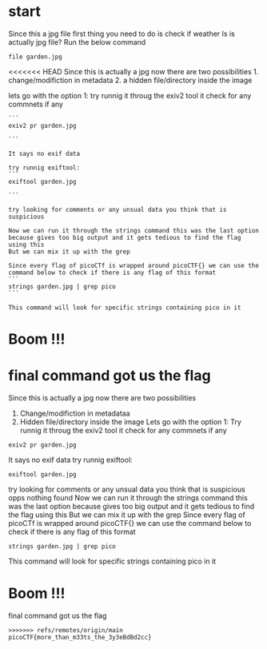 # start
Since this a jpg file first thing you need to do is check if weather Is is actually jpg file? 
Run the below command
```
file garden.jpg
```

<<<<<<< HEAD
Since this is actually a jpg now there are two possibilities 
    1. change/modifiction in metadata
    2. a hidden file/directory inside the image 

lets go with the option 1:
    try runnig it throug the exiv2 tool it check for any commnets if any 
    
    ```
    exiv2 pr garden.jpg

    ```

    It says no exif data 

    try runnig exiftool:
    ```
    exiftool garden.jpg

    ```

    try looking for comments or any unsual data you think that is suspicious 

    Now we can run it through the strings command this was the last option because gives too big output and it gets tedious to find the flag using this 
    But we can mix it up with the grep 

    Since every flag of picoCTf is wrapped around picoCTF{} we can use the command below to check if there is any flag of this format 
    ```
    strings garden.jpg | grep pico
    ```

    This command will look for specific strings containing pico in it 

# Boom !!! 
final command got us the flag 
=======
Since this is actually a jpg now there are two possibilities
1. Change/modifiction in metadataa 
2. Hidden file/directory inside the image
Lets go with the option 1: 
Try runnig it throug the exiv2 tool it check for any commnets if any
```
exiv2 pr garden.jpg
```
It says no exif data try runnig exiftool:
```
exiftool garden.jpg
```
try looking for comments or any unsual data you think that is suspicious opps nothing found 
Now we can run it through the strings command this was the last option because gives too big output and it gets tedious to find the flag using this But we can mix it up with the grep Since every flag of picoCTf is wrapped around picoCTF{} we can use the command below to check if there is any flag of this format
```
strings garden.jpg | grep pico
```
This command will look for specific strings containing pico in it
# Boom !!!
final command got us the flag
```
>>>>>>> refs/remotes/origin/main
picoCTF{more_than_m33ts_the_3y3eBdBd2cc}
```
